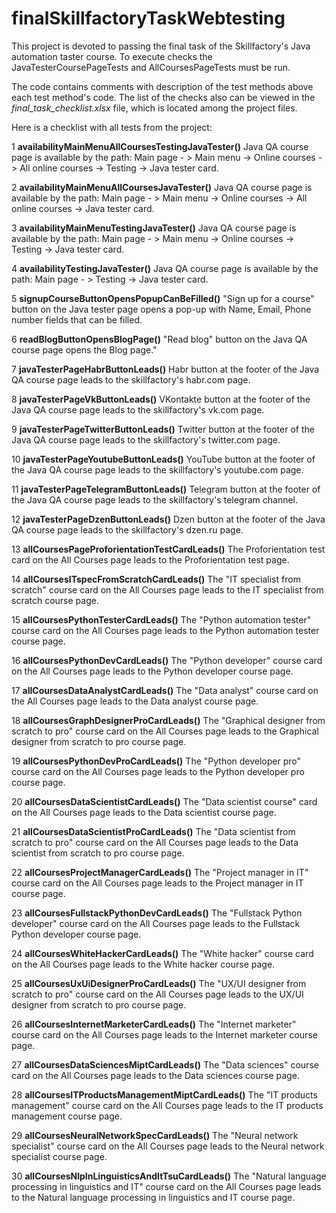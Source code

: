 # finalSkillfactoryTaskWebtesting

This project is devoted to passing the final task of the Skillfactory's Java automation taster course.
To execute checks the JavaTesterCoursePageTests and AllCoursesPageTests must be run.

The code contains comments with description of the test methods above each test method's code.
The list of the checks also can be viewed in the _final_task_checklist.xlsx_ file, which is located among the project files.

Here is a checklist with all tests from the project:

1	**availabilityMainMenuAllCoursesTestingJavaTester()** Java QA course page is available by the path: Main page - > Main menu -> Online courses -> All online courses -> Testing -> Java tester card.			

2	**availabilityMainMenuAllCoursesJavaTester()** Java QA course page is available by the path: Main page - > Main menu -> Online courses -> All online courses -> Java tester card.		

3	**availabilityMainMenuTestingJavaTester()**	Java QA course page is available by the path: Main page - > Main menu -> Online courses -> Testing -> Java tester card.		

4	**availabilityTestingJavaTester()**	Java QA course page is available by the path: Main page - > Testing -> Java tester card.		

5	**signupCourseButtonOpensPopupCanBeFilled()** "Sign up for a course" button on the Java tester page opens a pop-up with Name, Email, Phone number fields that can be filled.			

6	**readBlogButtonOpensBlogPage()** "Read blog" button on the Java QA course page opens the Blog page."		

7	**javaTesterPageHabrButtonLeads()** Habr button at the footer of the Java QA course page leads to the skillfactory's habr.com page.		

8	**javaTesterPageVkButtonLeads()** VKontakte button at the footer of the Java QA course page leads to the skillfactory's vk.com page.		

9	**javaTesterPageTwitterButtonLeads()** Twitter button at the footer of the Java QA course page leads to the skillfactory's twitter.com page.		

10	**javaTesterPageYoutubeButtonLeads()** YouTube button at the footer of the Java QA course page leads to the skillfactory's youtube.com page.		

11	**javaTesterPageTelegramButtonLeads()** Telegram button at the footer of the Java QA course page leads to the skillfactory's telegram channel.		

12	**javaTesterPageDzenButtonLeads()** Dzen button at the footer of the Java QA course page leads to the skillfactory's dzen.ru page.		

13	**allCoursesPageProforientationTestCardLeads()** The Proforientation test card on the All Courses page leads to the Proforientation test page.		

14	**allCoursesITspecFromScratchCardLeads()** The "IT specialist from scratch" course card on the All Courses page leads to the IT specialist from scratch course page.		

15	**allCoursesPythonTesterCardLeads()** The "Python automation tester" course card on the All Courses page leads to the Python automation tester course page.		

16	**allCoursesPythonDevCardLeads()** The "Python developer" course card on the All Courses page leads to the Python developer course page.		

17	**allCoursesDataAnalystCardLeads()** The "Data analyst" course card on the All Courses page leads to the Data analyst course page.		

18	**allCoursesGraphDesignerProCardLeads()** The "Graphical designer from scratch to pro" course card on the All Courses page leads to the Graphical designer from scratch to pro course page.		

19	**allCoursesPythonDevProCardLeads()** The "Python developer pro" course card on the All Courses page leads to the Python developer pro course page.		

20	**allCoursesDataScientistCardLeads()** The "Data scientist course" card on the All Courses page leads to the Data scientist course page.		

21	**allCoursesDataScientistProCardLeads()** The "Data scientist from scratch to pro" course card on the All Courses page leads to the Data scientist from scratch to pro course page.		

22	**allCoursesProjectManagerCardLeads()** The "Project manager in IT" course card on the All Courses page leads to the Project manager in IT course page.		

23	**allCoursesFullstackPythonDevCardLeads()** The "Fullstack Python developer" course card on the All Courses page leads to the Fullstack Python developer course page.		

24	**allCoursesWhiteHackerCardLeads()** The "White hacker" course card on the All Courses page leads to the White hacker course page.		

25	**allCoursesUxUiDesignerProCardLeads()** The "UX/UI designer from scratch to pro" course card on the All Courses page leads to the UX/UI designer from scratch to pro course page.		

26	**allCoursesInternetMarketerCardLeads()** The "Internet marketer" course card on the All Courses page leads to the Internet marketer course page.		

27	**allCoursesDataSciencesMiptCardLeads()** The "Data sciences" course card on the All Courses page leads to the Data sciences course page.		

28	**allCoursesITProductsManagementMiptCardLeads()** The "IT products management" course card on the All Courses page leads to the IT products management course page.		

29	**allCoursesNeuralNetworkSpecCardLeads()** The "Neural network specialist" course card on the All Courses page leads to the Neural network specialist course page.		

30	**allCoursesNlpInLinguisticsAndItTsuCardLeads()** The "Natural language processing in linguistics and IT" course card on the All Courses page leads to the Natural language processing in linguistics and IT course page.
